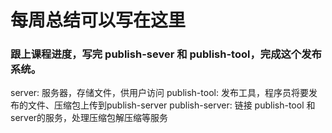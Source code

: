 # 每周总结可以写在这里

### 跟上课程进度，写完 publish-sever 和 publish-tool，完成这个发布系统。

server: 服务器，存储文件，供用户访问
publish-tool: 发布工具，程序员将要发布的文件、压缩包上传到publish-server
publish-server: 链接 publish-tool 和 server的服务，处理压缩包解压缩等服务